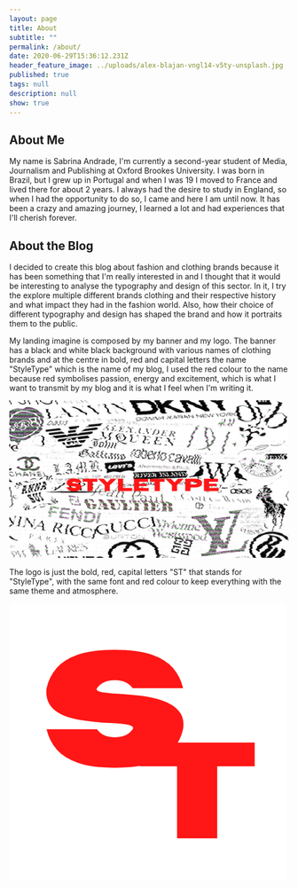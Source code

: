 ```yaml
---
layout: page
title: About
subtitle: ""
permalink: /about/
date: 2020-06-29T15:36:12.231Z
header_feature_image: ../uploads/alex-blajan-vngl14-v5ty-unsplash.jpg
published: true
tags: null
description: null
show: true
---
```

## About Me

My name is Sabrina Andrade, I'm currently a second-year student of Media, Journalism and Publishing at Oxford Brookes University. I was born in Brazil, but I grew up in Portugal and when I was 19 I moved to France and lived there for about 2 years. I always had the desire to study in England, so when I had the opportunity to do so, I came and here I am until now. It has been a crazy and amazing journey, I learned a lot and had experiences that I'll cherish forever. 

## About the Blog

I decided to create this blog about fashion and clothing brands because it has been something that I'm really interested in and I thought that it would be interesting to analyse the typography and design of this sector. In it, I try the explore multiple different brands clothing and their respective history and what impact they had in the fashion world. Also, how their choice of different typography and design has shaped the brand and how it portraits them to the public.  

My landing imagine is composed by my banner and my logo. The banner has a black and white black background with various names of clothing brands and at the centre in bold, red and capital letters the name "StyleType" which is the name of my blog, I used the red colour to the name because red symbolises passion, energy and excitement, which is what I want to transmit by my blog and it is what I feel when I'm writing it.

![](../uploads/styletype.png)

 The logo is just the bold, red, capital letters "ST" that stands for "StyleType", with the same font and red colour to keep everything with the same theme and atmosphere.

![](../uploads/s.png)
